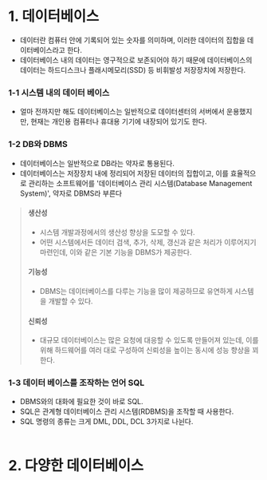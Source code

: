 # 1. 데이터베이스
- 데이터란 컴퓨터 안에 기록되어 있는 숫자를 의미하며, 이러한 데이터의 집합을 데이터베이스라고 한다.
- 데이터베이스 내의 데이터는 영구적으로 보존되어야 하기 때문에 데이터베이스의 데이터는 하드디스크나 플래시메모리(SSD) 등 비휘발성 저장장치에 저장한다.<br>
### 1-1 시스템 내의 데이터 베이스
- 얼마 전까지만 해도 데이터베이스는 일반적으로 데이터센터의 서버에서 운용했지만, 현재는 개인용 컴퓨터나 휴대용 기기에 내장되어 있기도 한다.
### 1-2 DB와 DBMS
- 데이터베이스는 일반적으로 DB라는 약자로 통용된다.
- 데이터베이스는 저장장치 내에 정리되어 저장된 데이터의 집합이고, 이를 효율적으로 관리하는 소프트웨어를 '데이터베이스 관리 시스템(Database Management System)', 약자로 DBMS라 부른다
> #### 생산성
> - 시스템 개발과정에서의 생산성 향상을 도모할 수 있다.
> - 어떤 시스템에서든 데이터 검색, 추가, 삭제, 갱신과 같은 처리가 이루어지기 마련인데, 이와 같은 기본 기능을 DBMS가 제공한다.
> #### 기능성
> - DBMS는 데이터베이스를 다루는 기능을 많이 제공하므로 유연하게 시스템을 개발할 수 있다.
> #### 신뢰성
> - 대규모 데이터베이스는 많은 요청에 대응할 수 있도록 만들어져 있는데, 이를 위해 하드웨어를 여러 대로 구성하여 신뢰성을 높이는 동시에 성능 향상을 꾀한다.
### 1-3   데이터 베이스를 조작하는 언어 SQL
- DBMS와의 대화에 필요한 것이 바로 SQL.
- SQL은 관계형 데이터베이스 관리 시스템(RDBMS)을 조작할 때 사용한다.
- SQL 명령의 종류는 크게 DML, DDL, DCL 3가지로 나뉜다.
<br><br>
# 2. 다양한 데이터베이스
